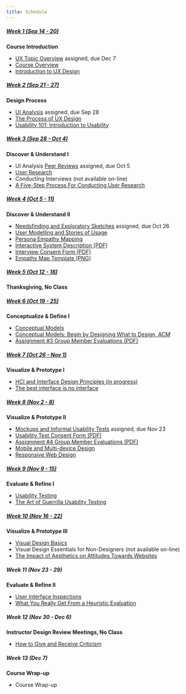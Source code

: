 ```yaml
---
title: Schedule
---
```

##### [<i class="mdi mdi-calendar"></i> Week 1 (Sep 14 - 20)](/home/week-01)
<strong>Course Introduction</strong>
*   <span class="grey-text text-darken-2"><i class="mdi mdi-pencil"></i></span> [UX Topic Overview](https://canvas.sfu.ca/courses/22099/assignments/112757) assigned, due Dec 7
*   <span class="grey-text text-darken-2"><i class="mdi mdi-television"></i></span> [Course Overview](http://slides.com/paulhibbitts/cmpt-363-153-course-overview#/)  
*   <span class="grey-text text-darken-2"><i class="mdi mdi-television"></i></span> [Introduction to UX Design](http://slides.com/paulhibbitts/cmpt-363-153-introduction-to-ux#/)

##### [<i class="mdi mdi-calendar"></i> Week 2 (Sep 21 - 27)](/home/week-02)
<strong>Design Process</strong>
*   <span class="grey-text text-darken-2"><i class="mdi mdi-pencil"></i></span> [UI Analysis](https://canvas.sfu.ca/courses/22099/assignments/112756) assigned, due Sep 28
*   <span class="grey-text text-darken-2"><i class="mdi mdi-television"></i></span> [The Process of UX Design](http://slides.com/paulhibbitts/cmpt-363-153-the-process-of-ux-design#/)
*   <span class="grey-text text-darken-2"><i class="mdi mdi-read"></i></span> [Usability 101: Introduction to Usability](http://www.nngroup.com/articles/usability-101-introduction-to-usability/)

##### [<i class="mdi mdi-calendar"></i> Week 3 (Sep 28 - Oct 4)](/home/week-03)
<strong>Discover & Understand I</strong>
*   <span class="grey-text text-darken-2"><i class="mdi mdi-pencil"></i></span> UI Analysis [Peer Reviews](https://canvas.sfu.ca/courses/22099) assigned, due Oct 5
*   <span class="grey-text text-darken-2"><i class="mdi mdi-television"></i></span> [User Research](http://slides.com/paulhibbitts/cmpt-363-153-user-research#/)
*   <span class="grey-text text-darken-2"><i class="mdi mdi-television"></i></span> Conducting Interviews (not available on-line)
*   <span class="grey-text text-darken-2"><i class="mdi mdi-read"></i></span> [A Five-Step Process For Conducting User Research](http://www.smashingmagazine.com/2013/09/5-step-process-conducting-user-research/)

##### [<i class="mdi mdi-calendar"></i> Week 4 (Oct 5 - 11)](/home/week-04)
<strong>Discover & Understand II</strong>
*   <span class="grey-text text-darken-2"><i class="mdi mdi-pencil"></i></span> [Needsfinding and Exploratory Sketches](https://canvas.sfu.ca/courses/22099/assignments/112758) assigned, due Oct 26
*   <span class="grey-text text-darken-2"><i class="mdi mdi-television"></i></span> [User Modelling and Stories of Usage](http://slides.com/paulhibbitts/cmpt-363-153-user-modeling-and-stories-of-usage#/)
*   <span class="grey-text text-darken-2"><i class="mdi mdi-read"></i></span> [Persona Empathy Mapping](http://www.cooper.com/journal/2014/05/persona-empathy-mapping)
*   <span class="grey-text text-darken-2"><i class="mdi mdi-file-pdf"></i></span> [Interactive System Description (PDF)](http://1drv.ms/1iPGh3x)
*   <span class="grey-text text-darken-2"><i class="mdi mdi-file-pdf"></i></span> [Interview Consent Form (PDF)](http://1drv.ms/1L2NZCc)
*   <span class="grey-text text-darken-2"><i class="mdi mdi-file-pdf"></i></span> [Empathy Map Template (PNG)](http://www.innovationlabs.org.uk/wp-content/uploads/2014/04/Empathy-Map-No-Stickies.png)

##### [<i class="mdi mdi-calendar"></i> Week 5 (Oct 12 - 18)](/home/week-05)
<strong>Thanksgiving, No Class</strong>

##### [<i class="mdi mdi-calendar"></i> Week 6 (Oct 19 - 25)](/home/week-06)
<strong>Conceptualize & Define I</strong>
*   <span class="grey-text text-darken-2"><i class="mdi mdi-television"></i></span> [Conceptual Models](http://slides.com/paulhibbitts/cmpt-363-153-conceptual-models#/)
*   <span class="grey-text text-darken-2"><i class="mdi mdi-read"></i></span> [Conceptual Models: Begin by Designing What to Design, ACM](https://login.proxy.lib.sfu.ca/login?url=http://dl.acm.org/citation.cfm?id=503355.503366&coll=DL&dl=ACM&CFID=521069893&CFTOKEN=17492962)
*   <span class="grey-text text-darken-2"><i class="mdi mdi-file-pdf"></i></span> [Assignment #3 Group Member Evaluations (PDF)](http://1drv.ms/1PwRkwd)  

##### [<i class="mdi mdi-calendar"></i> Week 7 (Oct 26 - Nov 1)](/home/week-07)
<strong>Visualize & Prototype I</strong>
*   <span class="grey-text text-darken-2"><i class="mdi mdi-television"></i></span> [HCI and Interface Design Principles (in progress)](http://slides.com/paulhibbitts/cmpt-363-153-hci-and-interface-design-principles#/)
*   <span class="grey-text text-darken-2"><i class="mdi mdi-read"></i></span> [The best interface is no interface](http://www.cooper.com/journal/2012/08/the-best-interface-is-no-interface)

##### [<i class="mdi mdi-calendar"></i> Week 8 (Nov 2 - 8)](/home/week-08)
<strong>Visualize & Prototype II</strong>
*   <span class="grey-text text-darken-2"><i class="mdi mdi-pencil"></i></span> [Mockups and Informal Usability Tests](https://canvas.sfu.ca/courses/22099/assignments/112759) assigned, due Nov 23
*   <span class="grey-text text-darken-2"><i class="mdi mdi-file-pdf"></i></span> [Usability Test Consent Form (PDF)](http://1drv.ms/1ktjtrg)
*   <span class="grey-text text-darken-2"><i class="mdi mdi-file-pdf"></i></span> [Assignment #4 Group Member Evaluations (PDF)](http://1drv.ms/1MzHPpE)  
*   <span class="grey-text text-darken-2"><i class="mdi mdi-television"></i></span> [Mobile and Multi-device Design](http://slides.com/paulhibbitts/cmpt-363-153-mobile-and-multi-device-design#/)
*   <span class="grey-text text-darken-2"><i class="mdi mdi-read"></i></span> [Responsive Web Design](http://webdesign.tutsplus.com/articles/responsive-web-design--webdesign-15155)


##### [<i class="mdi mdi-calendar"></i> Week 9 (Nov 9 - 15)](/home/week-09)
<strong>Evaluate & Refine I</strong>
*   <span class="grey-text text-darken-2"><i class="mdi mdi-television"></i></span> [Usability Testing](http://slides.com/paulhibbitts/cmpt-363-153-usability-testing#/)
*   <span class="grey-text text-darken-2"><i class="mdi mdi-read"></i></span> [The Art of Guerrilla Usability Testing](http://www.uxbooth.com/articles/the-art-of-guerrilla-usability-testing/)

##### [<i class="mdi mdi-calendar"></i> Week 10 (Nov 16 - 22)](/home/week-10)
<strong>Visualize & Prototype III</strong>
*   <span class="grey-text text-darken-2"><i class="mdi mdi-television"></i></span> [Visual Design Basics](http://slides.com/paulhibbitts/cmpt-363-153-visual-design-basics#/)
*   <span class="grey-text text-darken-2"><i class="mdi mdi-television"></i></span> Visual Design Essentials for Non-Designers (not available on-line)
*   <span class="grey-text text-darken-2"><i class="mdi mdi-read"></i></span> [The Impact of Aesthetics on Attitudes Towards Websites](http://www.usability.gov/get-involved/blog/2009/07/aesthetics-and-attitude.html)

##### <i class="mdi mdi-calendar"></i> Week 11 (Nov 23 - 29)
<strong>Evaluate & Refine II</strong>
*   <span class="grey-text text-darken-2"><i class="mdi mdi-television"></i></span> [User Interface Inspections](http://slides.com/paulhibbitts/cmpt-363-153-user-interface-inspections#/)
*   <span class="grey-text text-darken-2"><i class="mdi mdi-read"></i></span> [What You Really Get From a Heuristic Evaluation](https://uxmag.com/articles/what-you-really-get-from-a-heuristic-evaluation)

##### <i class="mdi mdi-calendar"></i> Week 12 (Nov 30 - Dec 6)
<strong>Instructor Design Review Meetings, No Class</strong>
*   <span class="grey-text text-darken-2"><i class="mdi mdi-read"></i></span> [How to Give and Receive Criticism](http://scottberkun.com/essays/35-how-to-give-and-receive-criticism/)

##### <i class="mdi mdi-calendar"></i> Week 13 (Dec 7)
<strong>Course Wrap-up</strong>
*   <span class="grey-text text-darken-2"><i class="mdi mdi-television"></i></span> Course Wrap-up
